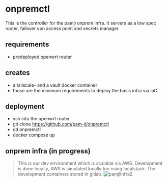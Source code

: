 # onpremctl
This is the controller for the pamji onprem infra. It servers as a low spec router, failover vpn access point and secrets manager. 

## requirements
- predeployed openwrt router

## creates
 - a tailscale-  and a vault docker container
 - those are the minimum requirements to deploy the basis infra via IaC.

## deployment
- ssh into the openwrt router
- git clone https://github.com/pam-ji/onpremctl
- cd onpremctl
- docker compose up

## onprem infra (in progress)

> This is our dev environment which is scalable via AWS.
> Development is done locally, AWS is simulated locally too using localstack.
> The development containers stored in gitlab.
![pamjiInfra2](https://github.com/user-attachments/assets/237f4526-e4e2-4520-959d-11a2e667623f)
